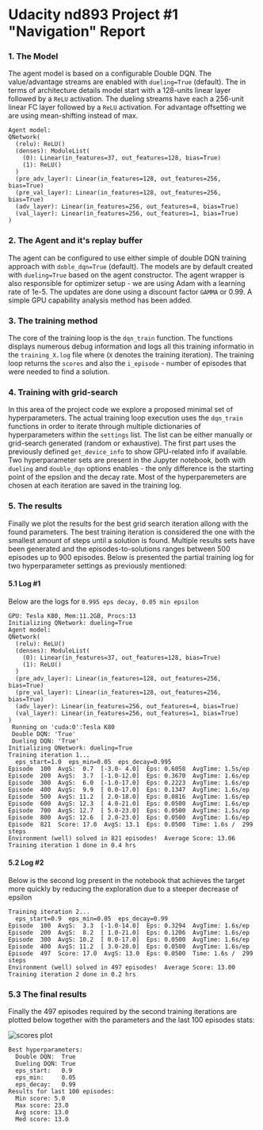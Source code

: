 # Udacity nd893 Project #1 "Navigation" Report 


### 1. The Model
The agent model is based on a configurable Double DQN. The value/advantage streams are enabled with `dueling=True` (default). The in terms of architecture details model start with a 128-units linear layer followed by a `ReLU` activation. The dueling streams have each a 256-unit linear FC layer followed by a `ReLU` activation. For advantage offsetting we are using mean-shifting instead of max.

```
Agent model:
QNetwork(
  (relu): ReLU()
  (denses): ModuleList(
    (0): Linear(in_features=37, out_features=128, bias=True)
    (1): ReLU()
  )
  (pre_adv_layer): Linear(in_features=128, out_features=256, bias=True)
  (pre_val_layer): Linear(in_features=128, out_features=256, bias=True)
  (adv_layer): Linear(in_features=256, out_features=4, bias=True)
  (val_layer): Linear(in_features=256, out_features=1, bias=True)
)
```

### 2. The Agent and it's replay buffer

The agent can be configured to use either simple of double DQN training approach with `doble_dqn=True` (default). The models are by default created with `dueling=True` based on the agent constructor. The agent wrapper is also responsible for optimizer setup - we are using Adam with a learning rate of 1e-5. The updates are done using a discount factor `GAMMA` or 0.99.
A simple GPU capability analysis method has been added. 

### 3. The training method

The core of the training loop is the `dqn_train` function. The functions displays numerous debug information and logs all this training informatio in the `training_X.log` file where (`X` denotes the training iteration). The training loop returns the `scores` and also the `i_episode` - number of episodes that were needed to find a solution.

### 4. Training with grid-search 

In this area of the project code we explore a proposed minimal set of hyperparameters. The actual training loop execution uses the `dqn_train` functions in order to iterate through multiple dictionaries of hyperparameters within the `settings` list. The list can be either manually or grid-search generated (random or exhaustive). The first part uses the previously defined `get_device_info` to show GPU-related info if available.
Two hyperparameter sets are present in the Jupyter notebook, both with `dueling` and `double_dqn` options enables - the only difference is the starting point of the epsilon and the decay rate.
Most of the hyperparemeters are chosen at each iteration are saved in the training log.

### 5. The results

Finally we plot the results for the best grid search iteration allong with the found parameters. The best training iteration is considered the one with the smallest amount of steps until a solution is found.
Multiple results sets have been generated and the episodes-to-solutions ranges between 500 episodes up to 900 episodes. Below is presented the partial training log for two hyperparameter settings as previously mentioned:


#### 5.1 Log #1

Below are the logs for `0.995 eps decay, 0.05 min epsilon`
```
GPU: Tesla K80, Mem:11.2GB, Procs:13
Initializing QNetwork: dueling=True
Agent model:
QNetwork(
  (relu): ReLU()
  (denses): ModuleList(
    (0): Linear(in_features=37, out_features=128, bias=True)
    (1): ReLU()
  )
  (pre_adv_layer): Linear(in_features=128, out_features=256, bias=True)
  (pre_val_layer): Linear(in_features=128, out_features=256, bias=True)
  (adv_layer): Linear(in_features=256, out_features=4, bias=True)
  (val_layer): Linear(in_features=256, out_features=1, bias=True)
)
 Running on 'cuda:0':Tesla K80
 Double DQN: 'True'
 Dueling DQN: 'True'
Initializing QNetwork: dueling=True
Training iteration 1...
  eps_start=1.0  eps_min=0.05  eps_decay=0.995
Episode  100  AvgS:  0.7  [-3.0- 4.0]  Eps: 0.6058  AvgTime: 1.5s/ep			
Episode  200  AvgS:  3.7  [-1.0-12.0]  Eps: 0.3670  AvgTime: 1.6s/ep		
Episode  300  AvgS:  6.0  [-1.0-17.0]  Eps: 0.2223  AvgTime: 1.6s/ep		
Episode  400  AvgS:  9.9  [ 0.0-17.0]  Eps: 0.1347  AvgTime: 1.6s/ep		
Episode  500  AvgS: 11.2  [ 2.0-18.0]  Eps: 0.0816  AvgTime: 1.6s/ep	
Episode  600  AvgS: 12.3  [ 4.0-21.0]  Eps: 0.0500  AvgTime: 1.6s/ep	
Episode  700  AvgS: 12.7  [ 5.0-23.0]  Eps: 0.0500  AvgTime: 1.5s/ep	
Episode  800  AvgS: 12.6  [ 2.0-23.0]  Eps: 0.0500  AvgTime: 1.6s/ep		
Episode  821  Score: 17.0  AvgS: 13.1  Eps: 0.0500  Time: 1.6s /  299 steps 
Environment (well) solved in 821 episodes!	Average Score: 13.06
Training iteration 1 done in 0.4 hrs
```

#### 5.2 Log #2

Below is the second log present in the notebook that achieves the target more quickly by reducing the exploration due to a steeper decrease of epsilon

```
Training iteration 2...
  eps_start=0.9  eps_min=0.05  eps_decay=0.99
Episode  100  AvgS:  3.3  [-1.0-14.0]  Eps: 0.3294  AvgTime: 1.6s/ep		
Episode  200  AvgS:  8.2  [ 1.0-21.0]  Eps: 0.1206  AvgTime: 1.6s/ep			
Episode  300  AvgS: 10.2  [ 0.0-17.0]  Eps: 0.0500  AvgTime: 1.6s/ep		
Episode  400  AvgS: 11.2  [ 3.0-20.0]  Eps: 0.0500  AvgTime: 1.6s/ep			
Episode  497  Score: 17.0  AvgS: 13.0  Eps: 0.0500  Time: 1.6s /  299 steps 
Environment (well) solved in 497 episodes!	Average Score: 13.00
Training iteration 2 done in 0.2 hrs
```

### 5.3 The final results

Finally the 497 episodes required by the second training iterations are plotted below together with the parameters and the last 100 episodes stats:

![scores plot](https://github.com/andreidi/Project_1_nd893/blob/master/scores_2.png)

```
Best hyperparameters:
  Double DQN:  True
  Dueling DQN: True
  eps_start:   0.9
  eps_min:     0.05
  eps_decay:   0.99
Results for last 100 episodes:
  Min score: 5.0
  Max score: 23.0
  Avg score: 13.0
  Med score: 13.0
```
